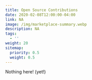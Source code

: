 ```yaml
---
title: Open Source Contributions
date: 2020-02-08T12:00:00-04:00
link: NA
image: /img/marketplace-summary.webp
description: NA
tags:
  - ''
weight: 20
sitemap:
  priority: 0.5
  weight: 0.5
---
```

Nothing here! (yet!)
